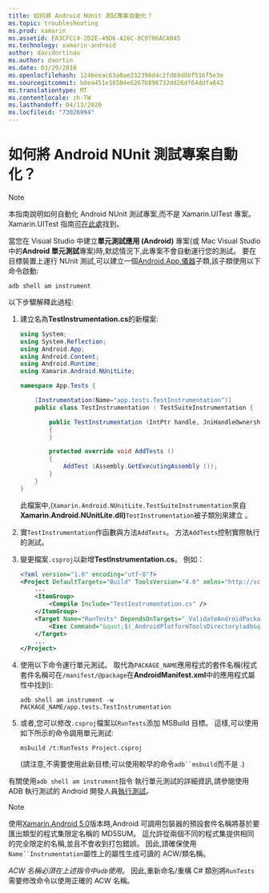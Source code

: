 ```yaml
---
title: 如何將 Android NUnit 測試專案自動化？
ms.topic: troubleshooting
ms.prod: xamarin
ms.assetid: EA3CFCC4-2D2E-49D6-A26C-8C0706ACA045
ms.technology: xamarin-android
author: davidortinau
ms.author: daortin
ms.date: 03/29/2018
ms.openlocfilehash: 1246eeac63a0ae232396d4c2fd69d8bf516f5e3e
ms.sourcegitcommit: b0ea451e18504e6267b896732dd26df64ddfa843
ms.translationtype: MT
ms.contentlocale: zh-TW
ms.lasthandoff: 04/13/2020
ms.locfileid: "73026994"
---
```

# <a name="how-do-i-automate-an-android-nunit-test-project"></a>如何將 Android NUnit 測試專案自動化？

> [!NOTE]
> 本指南說明如何自動化 Android NUnit 測試專案,而不是 Xamarin.UITest 專案。 Xamarin.UITest 指南[可在此處](https://docs.microsoft.com/appcenter/test-cloud/preparing-for-upload/xamarin-android-uitest)找到。

當您在 Visual Studio 中建立**單元測試應用 (Android)** 專案(或 Mac Visual Studio 中的**Android 單元測試**專案)時,默認情況下,此專案不會自動運行您的測試。
要在目標裝置上運行 NUnit 測試,可以建立一個[Android.App.儀器](xref:Android.App.Instrumentation)子類,該子類使用以下命令啟動: 

```shell
adb shell am instrument 
```

以下步驟解釋此過程:

1. 建立名為**TestInstrumentation.cs**的新檔案: 

    ```cs 
    using System;
    using System.Reflection;
    using Android.App;
    using Android.Content;
    using Android.Runtime;
    using Xamarin.Android.NUnitLite;

    namespace App.Tests {

        [Instrumentation(Name="app.tests.TestInstrumentation")]
        public class TestInstrumentation : TestSuiteInstrumentation {

            public TestInstrumentation (IntPtr handle, JniHandleOwnership transfer) : base (handle, transfer)
            {
            }

            protected override void AddTests ()
            {
                AddTest (Assembly.GetExecutingAssembly ());
            }
        }
    }
    ```

    此檔案中,(`Xamarin.Android.NUnitLite.TestSuiteInstrumentation`來自**Xamarin.Android.NUnitLite.dll)**`TestInstrumentation`被子類別來建立 。

2. 實`TestInstrumentation`作函數與方法`AddTests`。 方法`AddTests`控制實際執行的測試。

3. 變更檔案`.csproj`以新增**TestInstrumentation.cs**。 例如：

    ```xml
    <?xml version="1.0" encoding="utf-8"?>
    <Project DefaultTargets="Build" ToolsVersion="4.0" xmlns="http://schemas.microsoft.com/developer/msbuild/2003">
        ...
        <ItemGroup>
            <Compile Include="TestInstrumentation.cs" />
        </ItemGroup>
        <Target Name="RunTests" DependsOnTargets="_ValidateAndroidPackageProperties">
            <Exec Command="&quot;$(_AndroidPlatformToolsDirectory)adb&quot; $(AdbTarget) $(AdbOptions) shell am instrument -w $(_AndroidPackage)/app.tests.TestInstrumentation" />
        </Target>
        ...
    </Project>
    ```

4. 使用以下命令運行單元測試。 取代為`PACKAGE_NAME`應用程式的套件名稱(程式套件名稱可在`/manifest/@package`在**AndroidManifest.xml**中的應用程式屬性中找到):

    ```shell
    adb shell am instrument -w PACKAGE_NAME/app.tests.TestInstrumentation
    ```

5. 或者,您可以修改`.csproj`檔案以`RunTests`添加 MSBuild 目標。 這樣,可以使用如下所示的命令調用單元測試:

    ```shell
    msbuild /t:RunTests Project.csproj
    ```

    (請注意,不需要使用此新目標;可以使用較早的命令`adb``msbuild`而不是 .)

有關使用`adb shell am instrument`指令 執行單元測試的詳細資訊,請參閱使用 ADB 執行測試的 Android 開發人員[執行測試](https://developer.android.com/studio/test/command-line.html#RunTestsDevice)。

> [!NOTE]
> 使用[Xamarin.Android 5.0](https://github.com/xamarin/release-notes-archive/blob/master/release-notes/android/xamarin.android_5/xamarin.android_5.1/index.md#Android_Callable_Wrapper_Naming)版本時,Android 可調用包裝器的預設套件名稱將基於要匯出類型的程式集限定名稱的 MD5SUM。 這允許從兩個不同的程式集提供相同的完全限定的名稱,並且不會收到打包錯誤。 因此,請確保使用`Name``Instrumentation`屬性上的屬性生成可讀的 ACW/類名稱。

_ACW 名稱必須在上述指令中`adb`使用_。
因此,重新命名/重構 C# 類別將`RunTests`需要修改命令以使用正確的 ACW 名稱。
